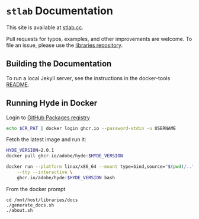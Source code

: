 # `stlab` Documentation

This site is available at [stlab.cc](https://stlab.cc).

Pull requests for typos, examples, and other improvements are welcome. To file an issue, please use the [libraries repository](https://github.com/stlab/libraries).

## Building the Documentation

To run a local Jekyll server, see the instructions in the docker-tools [README](../tools/docker-tools/README.md).

## Running Hyde in Docker

<!-- 
Configure the build as follows:

```
cmake --preset=hyde-build-docs
``` 
-->

Login to [GitHub Packages registry](https://docs.github.com/en/packages/working-with-a-github-packages-registry/working-with-the-container-registry#authenticating-with-a-personal-access-token-classic)

```bash
echo $CR_PAT | docker login ghcr.io --password-stdin -u USERNAME 
```

Fetch the latest image and run it:

```bash
HYDE_VERSION=2.0.1
docker pull ghcr.io/adobe/hyde:$HYDE_VERSION

docker run --platform linux/x86_64 --mount type=bind,source="$(pwd)/..",target=/mnt/host \
    --tty --interactive \
    ghcr.io/adobe/hyde:$HYDE_VERSION bash
```

From the docker prompt

```
cd /mnt/host/libraries/docs
./generate_docs.sh
./about.sh
```

<!-- \[ this is from the old docs - need to update the docs and script.

> (or, simply `-u`) to generate the boilerplate for it. Then, fill in any fields marked as `__MISSING__`. Fields marked as `__OPTIONAL__` may be omitted.
> \] -->
